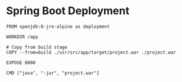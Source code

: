 # Spring Boot Deployment

```docker
FROM openjdk:8-jre-alpine as deployment

WORKDIR /app

# Copy from build stage
COPY --from=build ./usr/src/app/target/project.war ./project.war

EXPOSE 8080

CMD ["java", "-jar", "project.war"]
```
